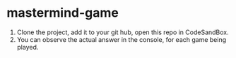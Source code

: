 # mastermind-game
1. Clone the project, add it to your git hub, open this repo in CodeSandBox. 
2. You can observe the actual answer in the console, for each game being played.
